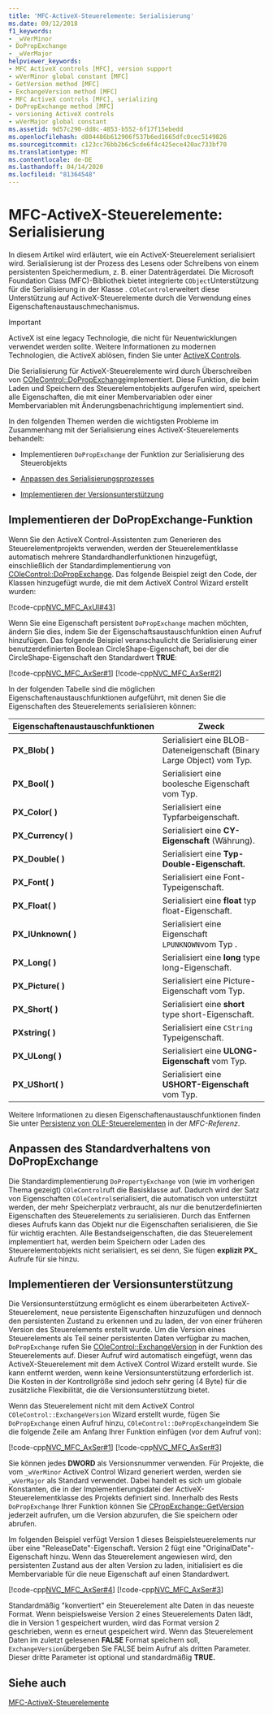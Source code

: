 ```yaml
---
title: 'MFC-ActiveX-Steuerelemente: Serialisierung'
ms.date: 09/12/2018
f1_keywords:
- _wVerMinor
- DoPropExchange
- _wVerMajor
helpviewer_keywords:
- MFC ActiveX controls [MFC], version support
- wVerMinor global constant [MFC]
- GetVersion method [MFC]
- ExchangeVersion method [MFC]
- MFC ActiveX controls [MFC], serializing
- DoPropExchange method [MFC]
- versioning ActiveX controls
- wVerMajor global constant
ms.assetid: 9d57c290-dd8c-4853-b552-6f17f15ebedd
ms.openlocfilehash: d804486b612906f537b6ed1665dfc0cec5149826
ms.sourcegitcommit: c123cc76bb2b6c5cde6f4c425ece420ac733bf70
ms.translationtype: MT
ms.contentlocale: de-DE
ms.lasthandoff: 04/14/2020
ms.locfileid: "81364548"
---
```

# <a name="mfc-activex-controls-serializing"></a>MFC-ActiveX-Steuerelemente: Serialisierung

In diesem Artikel wird erläutert, wie ein ActiveX-Steuerelement serialisiert wird. Serialisierung ist der Prozess des Lesens oder Schreibens von einem persistenten Speichermedium, z. B. einer Datenträgerdatei. Die Microsoft Foundation Class (MFC)-Bibliothek bietet integrierte `CObject`Unterstützung für die Serialisierung in der Klasse . `COleControl`erweitert diese Unterstützung auf ActiveX-Steuerelemente durch die Verwendung eines Eigenschaftenaustauschmechanismus.

>[!IMPORTANT]
> ActiveX ist eine legacy Technologie, die nicht für Neuentwicklungen verwendet werden sollte. Weitere Informationen zu modernen Technologien, die ActiveX ablösen, finden Sie unter [ActiveX Controls](activex-controls.md).

Die Serialisierung für ActiveX-Steuerelemente wird durch Überschreiben von [COleControl::DoPropExchange](../mfc/reference/colecontrol-class.md#dopropexchange)implementiert. Diese Funktion, die beim Laden und Speichern des Steuerelementobjekts aufgerufen wird, speichert alle Eigenschaften, die mit einer Membervariablen oder einer Membervariablen mit Änderungsbenachrichtigung implementiert sind.

In den folgenden Themen werden die wichtigsten Probleme im Zusammenhang mit der Serialisierung eines ActiveX-Steuerelements behandelt:

- Implementieren `DoPropExchange` der Funktion zur Serialisierung des Steuerobjekts

- [Anpassen des Serialisierungsprozesses](#_core_customizing_the_default_behavior_of_dopropexchange)

- [Implementieren der Versionsunterstützung](#_core_implementing_version_support)

## <a name="implementing-the-dopropexchange-function"></a><a name="_core_implementing_the_dopropexchange_function"></a>Implementieren der DoPropExchange-Funktion

Wenn Sie den ActiveX Control-Assistenten zum Generieren des Steuerelementprojekts verwenden, werden der Steuerelementklasse automatisch mehrere Standardhandlerfunktionen hinzugefügt, einschließlich der Standardimplementierung von [COleControl::DoPropExchange](../mfc/reference/colecontrol-class.md#dopropexchange). Das folgende Beispiel zeigt den Code, der Klassen hinzugefügt wurde, die mit dem ActiveX Control Wizard erstellt wurden:

[!code-cpp[NVC_MFC_AxUI#43](../mfc/codesnippet/cpp/mfc-activex-controls-serializing_1.cpp)]

Wenn Sie eine Eigenschaft persistent `DoPropExchange` machen möchten, ändern Sie dies, indem Sie der Eigenschaftsaustauschfunktion einen Aufruf hinzufügen. Das folgende Beispiel veranschaulicht die Serialisierung einer benutzerdefinierten Boolean CircleShape-Eigenschaft, bei der die CircleShape-Eigenschaft den Standardwert **TRUE**:

[!code-cpp[NVC_MFC_AxSer#1](../mfc/codesnippet/cpp/mfc-activex-controls-serializing_2.cpp)]
[!code-cpp[NVC_MFC_AxSer#2](../mfc/codesnippet/cpp/mfc-activex-controls-serializing_3.cpp)]

In der folgenden Tabelle sind die möglichen Eigenschaftenaustauschfunktionen aufgeführt, mit denen Sie die Eigenschaften des Steuerelements serialisieren können:

|Eigenschaftenaustauschfunktionen|Zweck|
|---------------------------------|-------------|
|**PX_Blob( )**|Serialisiert eine BLOB-Dateneigenschaft (Binary Large Object) vom Typ.|
|**PX_Bool( )**|Serialisiert eine boolesche Eigenschaft vom Typ.|
|**PX_Color( )**|Serialisiert eine Typfarbeigenschaft.|
|**PX_Currency( )**|Serialisiert eine **CY-Eigenschaft** (Währung).|
|**PX_Double( )**|Serialisiert eine **Typ-Double-Eigenschaft.**|
|**PX_Font( )**|Serialisiert eine Font-Typeigenschaft.|
|**PX_Float( )**|Serialisiert eine **float** typ float-Eigenschaft.|
|**PX_IUnknown( )**|Serialisiert eine Eigenschaft `LPUNKNOWN`vom Typ .|
|**PX_Long( )**|Serialisiert eine **long** type long-Eigenschaft.|
|**PX_Picture( )**|Serialisiert eine Picture-Eigenschaft vom Typ.|
|**PX_Short( )**|Serialisiert eine **short** type short-Eigenschaft.|
|**PXstring( )**|Serialisiert eine `CString` Typeigenschaft.|
|**PX_ULong( )**|Serialisiert eine **ULONG-Eigenschaft** vom Typ.|
|**PX_UShort( )**|Serialisiert eine **USHORT-Eigenschaft** vom Typ.|

Weitere Informationen zu diesen Eigenschaftenaustauschfunktionen finden Sie unter [Persistenz von OLE-Steuerelementen](../mfc/reference/persistence-of-ole-controls.md) in der *MFC-Referenz*.

## <a name="customizing-the-default-behavior-of-dopropexchange"></a><a name="_core_customizing_the_default_behavior_of_dopropexchange"></a>Anpassen des Standardverhaltens von DoPropExchange

Die Standardimplementierung `DoPropertyExchange` von (wie im vorherigen Thema gezeigt) `COleControl`ruft die Basisklasse auf. Dadurch wird der Satz von Eigenschaften `COleControl`serialisiert, die automatisch von unterstützt werden, der mehr Speicherplatz verbraucht, als nur die benutzerdefinierten Eigenschaften des Steuerelements zu serialisieren. Durch das Entfernen dieses Aufrufs kann das Objekt nur die Eigenschaften serialisieren, die Sie für wichtig erachten. Alle Bestandseigenschaften, die das Steuerelement implementiert hat, werden beim Speichern oder Laden des Steuerelementobjekts nicht serialisiert, es sei denn, Sie fügen **explizit PX_** Aufrufe für sie hinzu.

## <a name="implementing-version-support"></a><a name="_core_implementing_version_support"></a>Implementieren der Versionsunterstützung

Die Versionsunterstützung ermöglicht es einem überarbeiteten ActiveX-Steuerelement, neue persistente Eigenschaften hinzuzufügen und dennoch den persistenten Zustand zu erkennen und zu laden, der von einer früheren Version des Steuerelements erstellt wurde. Um die Version eines Steuerelements als Teil seiner persistenten Daten verfügbar zu machen, `DoPropExchange` rufen Sie [COleControl::ExchangeVersion](../mfc/reference/colecontrol-class.md#exchangeversion) in der Funktion des Steuerelements auf. Dieser Aufruf wird automatisch eingefügt, wenn das ActiveX-Steuerelement mit dem ActiveX Control Wizard erstellt wurde. Sie kann entfernt werden, wenn keine Versionsunterstützung erforderlich ist. Die Kosten in der Kontrollgröße sind jedoch sehr gering (4 Byte) für die zusätzliche Flexibilität, die die Versionsunterstützung bietet.

Wenn das Steuerelement nicht mit dem ActiveX Control `COleControl::ExchangeVersion` Wizard erstellt wurde, fügen Sie `DoPropExchange` einen Aufruf hinzu, `COleControl::DoPropExchange`indem Sie die folgende Zeile am Anfang Ihrer Funktion einfügen (vor dem Aufruf von):

[!code-cpp[NVC_MFC_AxSer#1](../mfc/codesnippet/cpp/mfc-activex-controls-serializing_2.cpp)]
[!code-cpp[NVC_MFC_AxSer#3](../mfc/codesnippet/cpp/mfc-activex-controls-serializing_4.cpp)]

Sie können jedes **DWORD** als Versionsnummer verwenden. Für Projekte, die vom `_wVerMinor` ActiveX Control Wizard generiert werden, werden sie `_wVerMajor` als Standard verwendet. Dabei handelt es sich um globale Konstanten, die in der Implementierungsdatei der ActiveX-Steuerelementklasse des Projekts definiert sind. Innerhalb des Rests `DoPropExchange` Ihrer Funktion können Sie [CPropExchange::GetVersion](../mfc/reference/cpropexchange-class.md#getversion) jederzeit aufrufen, um die Version abzurufen, die Sie speichern oder abrufen.

Im folgenden Beispiel verfügt Version 1 dieses Beispielsteuerelements nur über eine "ReleaseDate"-Eigenschaft. Version 2 fügt eine "OriginalDate"-Eigenschaft hinzu. Wenn das Steuerelement angewiesen wird, den persistenten Zustand aus der alten Version zu laden, initialisiert es die Membervariable für die neue Eigenschaft auf einen Standardwert.

[!code-cpp[NVC_MFC_AxSer#4](../mfc/codesnippet/cpp/mfc-activex-controls-serializing_5.cpp)]
[!code-cpp[NVC_MFC_AxSer#3](../mfc/codesnippet/cpp/mfc-activex-controls-serializing_4.cpp)]

Standardmäßig "konvertiert" ein Steuerelement alte Daten in das neueste Format. Wenn beispielsweise Version 2 eines Steuerelements Daten lädt, die in Version 1 gespeichert wurden, wird das Format version 2 geschrieben, wenn es erneut gespeichert wird. Wenn das Steuerelement Daten im zuletzt gelesenen **FALSE** Format speichern soll, `ExchangeVersion`übergeben Sie FALSE beim Aufruf als dritten Parameter. Dieser dritte Parameter ist optional und standardmäßig **TRUE.**

## <a name="see-also"></a>Siehe auch

[MFC-ActiveX-Steuerelemente](../mfc/mfc-activex-controls.md)

